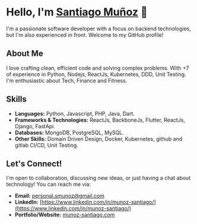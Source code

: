 # Hello, I'm [Santiago Muñoz](www.munoz-santiago.com) 👋

I'm a passionate software developer with a focus on backend technologies, but I'm also experienced in front. Welcome to my GitHub profile!

## About Me

I love crafting clean, efficient code and solving complex problems. With +7 of experience in Python, Nodejs, ReactJs, Kubernetes, DDD, Unit Testing. I'm enthusiastic about Tech, Finance and Fitness.

## Skills

- **Languages:** Python, Javascript, PHP, Java, Dart.
- **Frameworks & Technologies:** ReactJs, BackboneJs, Flutter, ReactJs, Django, FastApi.
- **Databases:** MongoDB, PostgreSQL, MySQL.
- **Other Skills:** Domain Driven Design, Docker, Kubernetes, github and gitlab CI/CD, Unit Testing.

## Let's Connect!

I'm open to collaboration, discussing new ideas, or just having a chat about technology! You can reach me via:

- **Email:** [personal.smunoz@gmail.com](mailto:personal.smunoz@gmail.com)
- **LinkedIn:** [https://www.linkedin.com/in/munoz-santiago/](https://www.linkedin.com/in/munoz-santiago/)
- **Portfolio/Website:** [munoz-santiago.com](www.munoz-santiago.com)
